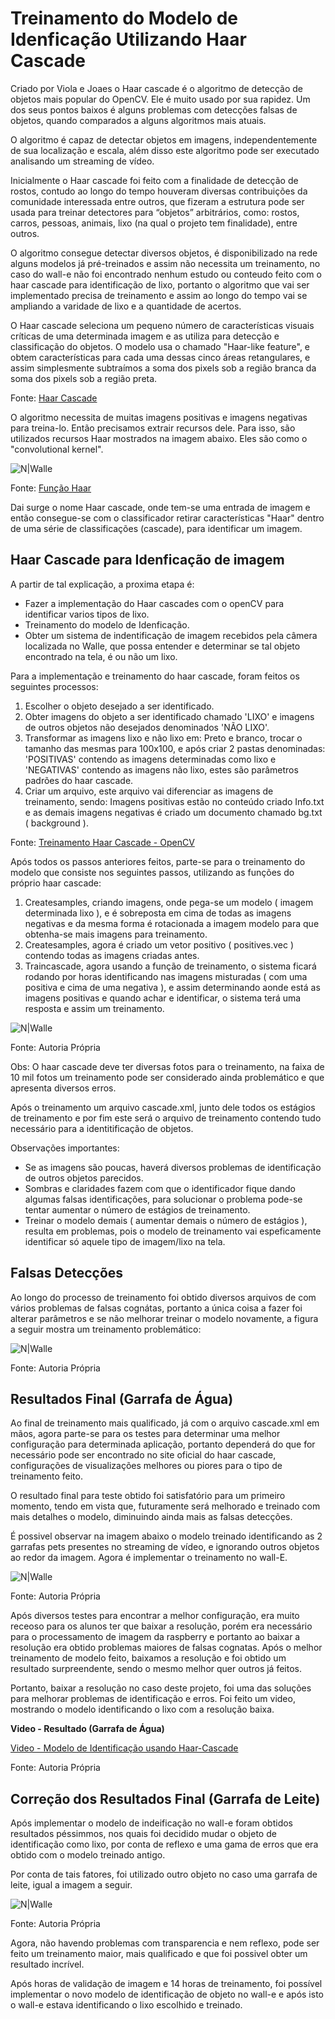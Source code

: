 # Treinamento do Modelo de Idenficação Utilizando Haar Cascade

Criado por Viola e Joaes o Haar cascade é o algoritmo de detecção de objetos mais popular do OpenCV. Ele é muito usado por sua rapidez. Um dos seus pontos baixos é alguns problemas com detecções falsas de objetos, quando comparados a alguns algoritmos mais atuais.

O algoritmo é capaz de detectar objetos em imagens, independentemente de sua localização e escala, além disso este algoritmo pode ser executado analisando um streaming de vídeo.

Inicialmente o Haar cascade foi feito com a finalidade de detecção de rostos, contudo ao longo do tempo houveram diversas contribuições da comunidade interessada entre outros, que fizeram a estrutura pode ser usada para treinar detectores para “objetos” arbitrários, como: rostos, carros, pessoas, animais, lixo (na qual o projeto tem finalidade), entre outros.

O algoritmo consegue detectar diversos objetos, é disponibilizado na rede alguns modelos já pré-treinados e assim não necessita um treinamento, no caso do wall-e não foi encontrado nenhum estudo ou conteudo feito com o haar cascade para identificação de lixo, portanto o algoritmo que vai ser implementado precisa de treinamento e assim ao longo do tempo vai se ampliando a varidade de lixo e a quantidade de acertos.

O Haar cascade seleciona um pequeno número de características visuais críticas de uma determinada imagem e as utiliza para detecção e classificação do objetos. O modelo usa o chamado "Haar-like feature", e obtem características para cada uma dessas cinco áreas retangulares, e assim simplesmente subtraímos a soma dos pixels sob a região branca da soma dos pixels sob a região preta.

Fonte: [Haar Cascade](https://www.cs.cmu.edu/~efros/courses/LBMV07/Papers/viola-cvpr-01.pdf)

O algoritmo necessita de muitas imagens positivas e imagens negativas para treina-lo. Então precisamos extrair recursos dele. Para isso, são utilizados recursos Haar mostrados na imagem abaixo. Eles são como o "convolutional kernel".

![N|Walle](img/haar_segmentation.png)

Fonte: [ Função Haar ](https://en.wikipedia.org/wiki/Haar-like_feature)

Dai surge o nome Haar cascade, onde tem-se uma entrada de imagem e então consegue-se com o classificador retirar características "Haar" dentro de uma série de classificações (cascade), para identificar um imagem.


## Haar Cascade para Idenficação de imagem

A partir de tal explicação, a proxima etapa é:
- Fazer a implementação do Haar cascades com o openCV para identificar varios tipos de lixo.
- Treinamento do modelo de Idenficação.
- Obter um sistema de indentificação de imagem recebidos pela câmera localizada no Walle, que possa entender e determinar se tal objeto encontrado na tela, é ou não um lixo.


Para a implementação e treinamento do haar cascade, foram feitos os seguintes processos: 

1) Escolher o objeto desejado a ser identificado.
2) Obter imagens do objeto a ser identificado chamado 'LIXO' e imagens de outros objetos não desejados denominados 'NÃO LIXO'.
3) Transformar as imagens lixo e não lixo em: Preto e branco, trocar o tamanho das mesmas para 100x100, e após criar 2 pastas denominadas: 'POSITIVAS' contendo as imagens determinadas como lixo e 'NEGATIVAS' contendo as imagens não lixo, estes são parâmetros padrões do haar cascade.
4) Criar um arquivo, este arquivo vai diferenciar as imagens de treinamento, sendo: Imagens positivas estão no conteúdo criado Info.txt e as demais imagens negativas é criado um documento chamado bg.txt ( background ).

Fonte: [Treinamento Haar Cascade - OpenCV](https://docs.opencv.org/3.4/dc/d88/tutorial_traincascade.html )

Após todos os passos anteriores feitos, parte-se para o treinamento do modelo que consiste nos seguintes passos, utilizando as funções do próprio haar cascade:

1) Createsamples, criando imagens, onde pega-se um modelo ( imagem determinada lixo ), e é sobreposta em cima de todas as imagens negativas e da mesma forma é rotacionada a imagem modelo para que obtenha-se mais imagens para treinamento.
2) Createsamples, agora é criado um vetor positivo ( positives.vec ) contendo todas as imagens criadas antes.
3) Traincascade, agora usando a função de treinamento, o sistema ficará rodando por horas identificando nas imagens misturadas ( com uma positiva e cima de uma negativa ), e assim determinando aonde está as imagens positivas e quando achar e identificar, o sistema terá uma resposta e assim um treinamento.

![N|Walle](img/haar_training.png)

Fonte: Autoria Própria

Obs: O haar cascade deve ter diversas fotos para o treinamento, na faixa de 10 mil fotos um treinamento pode ser considerado ainda problemático e que apresenta diversos erros.

Após o treinamento um arquivo cascade.xml, junto dele todos os estágios de treinamento e por fim este será o arquivo de treinamento contendo tudo necessário para a identitificação de objetos.

Observações importantes:

- Se as imagens são poucas, haverá diversos problemas de identificação de outros objetos parecidos.
- Sombras e claridades fazem com que o identificador fique dando algumas falsas identificações, para solucionar o problema pode-se tentar aumentar o número de estágios de treinamento.
- Treinar o modelo demais ( aumentar demais o número de estágios ), resulta em problemas, pois o modelo de treinamento vai espeficamente identificar só aquele tipo de imagem/lixo na tela.

## Falsas Detecções
Ao longo do processo de treinamento foi obtido diversos arquivos de com vários problemas de falsas cognátas, portanto a única coisa a fazer foi alterar parâmetros e se não melhorar treinar o modelo novamente, a figura a seguir mostra um treinamento problemático:

![N|Walle](img//haarcascade_falsos_positivos.png)

Fonte: Autoria Própria


## Resultados Final (Garrafa de Água)

Ao final de treinamento mais qualificado, já com o arquivo cascade.xml em mãos, agora parte-se para os testes para determinar uma melhor configuração para determinada aplicação, portanto dependerá do que for necessário pode ser encontrado no site oficial do haar cascade, configurações de visualizações melhores ou piores para o tipo de treinamento feito.

O resultado final para teste obtido foi satisfatório para um primeiro momento, tendo em vista que, futuramente será melhorado e treinado com mais detalhes o modelo, diminuindo ainda mais as falsas detecções.

É possivel observar na imagem abaixo o modelo treinado identificando as 2 garrafas pets presentes no streaming de vídeo, e ignorando outros objetos ao redor da imagem. Agora é implementar o treinamento no wall-E.

![N|Walle](img/captura_treinamento_haarcascade.png)

Fonte: Autoria Própria

Após diversos testes para encontrar a melhor configuração, era muito receoso para os alunos ter que baixar a resolução, porém era necessário para o processamento de imagem da raspberry e portanto ao baixar a resolução era obtido problemas maiores de falsas cognatas. Após o melhor treinamento de modelo feito, baixamos a resolução e foi obtido um resultado surpreendente, sendo o mesmo melhor quer outros já feitos.

Portanto, baixar a resolução no caso deste projeto, foi uma das soluções para melhorar problemas de identificação e erros. Foi feito um video, mostrando o modelo identificando o lixo com a resolução baixa.

**Video - Resultado (Garrafa de Água)**

[Video - Modelo de Identificação usando Haar-Cascade](https://youtu.be/ExhZpDbkwm0)


Fonte: Autoria Própria

## Correção dos Resultados Final (Garrafa de Leite)

Após implementar o modelo de indeificação no wall-e foram obtidos resultados péssimmos, nos quais foi decidido mudar o objeto de identificação como lixo, por conta de reflexo e uma gama de erros que era obtido com o modelo treinado antigo.

Por conta de tais fatores, foi utilizado outro objeto no caso uma garrafa de leite, igual a imagem a seguir.

![N|Walle](img/caixa_de_leite.png)

Fonte: Autoria Própria

Agora, não havendo problemas com transparencia e nem reflexo, pode ser feito um treinamento maior, mais qualificado e que foi possivel obter um resultado incrível.

Após horas de validação de imagem e 14 horas de treinamento, foi possível implementar o novo modelo de identificação de objeto no wall-e e após isto o wall-e estava identificando o lixo escolhido e treinado.


